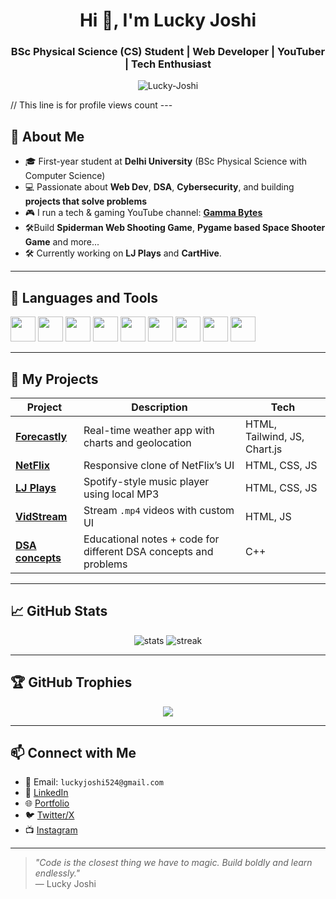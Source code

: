 <h1 align="center">Hi 👋, I'm Lucky Joshi</h1>
<h3 align="center">BSc Physical Science (CS) Student | Web Developer | YouTuber | Tech Enthusiast</h3>

<p align="center">
  <img src="https://komarev.com/ghpvc/?username=Lucky-Joshi&label=Profile%20views&color=0e75b6&style=flat" alt="Lucky-Joshi" />
</p> // This line is for profile views count
---

## 🧠 About Me

- 🎓 First-year student at **Delhi University** (BSc Physical Science with Computer Science)
- 💻 Passionate about **Web Dev**, **DSA**, **Cybersecurity**, and building **projects that solve problems**
- 🎮 I run a tech & gaming YouTube channel: [**Gamma Bytes**](https://youtube.com/@gammabytesofficial?si=1lW8MVveLeGcmcla)
- 🛠️Build  **Spiderman Web Shooting Game**, **Pygame based Space Shooter Game** and more...
- 🛠️ Currently working on **LJ Plays** and **CartHive**.

---

## 🧰 Languages and Tools

<p align="left">
  <img src="https://cdn.jsdelivr.net/gh/devicons/devicon/icons/html5/html5-original.svg" width="40" height="40"/>
  <img src="https://cdn.jsdelivr.net/gh/devicons/devicon/icons/css3/css3-original.svg" width="40" height="40"/> 
  <img src="https://cdn.jsdelivr.net/gh/devicons/devicon/icons/javascript/javascript-original.svg" width="40" height="40"/>
  <img src="https://cdn.jsdelivr.net/gh/devicons/devicon/icons/python/python-original.svg" width="40" height="40"/>
  <img src="https://cdn.jsdelivr.net/gh/devicons/devicon/icons/cplusplus/cplusplus-original.svg" width="40" height="40"/>
<img src="https://cdn.jsdelivr.net/gh/devicons/devicon/icons/java/java-original.svg" width="40" height="40"/>
<img src="https://cdn.jsdelivr.net/gh/devicons/devicon/icons/mysql/mysql-original.svg" width="40" height="40"/>
  <img src="https://cdn.jsdelivr.net/gh/devicons/devicon/icons/git/git-original.svg" width="40" height="40"/>
  <img src="https://cdn.jsdelivr.net/gh/devicons/devicon/icons/github/github-original.svg" width="40" height="40"/>
</p>

---

## 🚀 My Projects

| Project | Description | Tech |
|--------|-------------|------|
| [**Forecastly**](https://github.com/Lucky-Joshi/Forecastly.git) | Real-time weather app with charts and geolocation | HTML, Tailwind, JS, Chart.js |
| [**NetFlix**](https://github.com/your-username/AmazonClone) | Responsive clone of NetFlix’s UI | HTML, CSS, JS |
| [**LJ Plays**](https://github.com/Lucky-Joshi/LJ-Plays.git) | Spotify-style music player using local MP3 | HTML, CSS, JS |
| [**VidStream**](https://github.com/Lucky-Joshi/VidStream.git) | Stream `.mp4` videos with custom UI | HTML, JS |
| [**DSA concepts**](https://github.com/Lucky-Joshi/practice.git) | Educational notes + code for different DSA concepts and problems | C++ |

---

## 📈 GitHub Stats

<p align="center">
  <img src="https://github-readme-stats.vercel.app/api?username=Lucky-Joshi&show_icons=true&theme=tokyonight" alt="stats"/>
  <img src="https://github-readme-streak-stats.herokuapp.com?user=Lucky-Joshi&theme=tokyonight" alt="streak"/>
</p>

---

## 🏆 GitHub Trophies

<p align="center">
  <img src="https://github-profile-trophy.vercel.app/?username=Lucky-Joshi&theme=tokyonight&no-frame=true&margin-w=15&margin-h=15" />
</p>

---

## 📫 Connect with Me

- 📧 Email: `luckyjoshi524@gmail.com`
- 🔗 [LinkedIn](www.linkedin.com/in/lucky-joshi)
- 🌐 [Portfolio](https://luckyjoshiportfoliopage.netlify.app/)
- 🐦 [Twitter/X](https://x.com/LuckyJoshi9000)
- 📺 [Instagram](https://www.instagram.com/luckyjoshi9000/)

---

> *"Code is the closest thing we have to magic. Build boldly and learn endlessly."*  
> — Lucky Joshi

